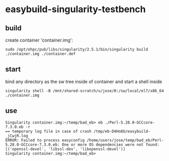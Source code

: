 # easybuild-singularity-testbench

## build

create container 'container.img':

    sudo /opt/ohpc/pub/libs/singularity/2.5.1/bin/singularity build ./container.img ./container.def

## start

bind any directory as the sw tree inside of container and start a shell inside

    singularity shell -B /mnt/shared-scratch/u/jose/0:/sw/local/el7/x86_64 ./container.img

## use

 
    Singularity container.img:~/temp/bad_eb> eb ./Perl-5.28.0-GCCcore-7.3.0.eb -r
    == temporary log file in case of crash /tmp/eb-D4Hn8U/easybuild-_jCwjR.log
    ERROR: Failed to process easyconfig /home/users/jose/temp/bad_eb/Perl-5.28.0-GCCcore-7.3.0.eb: One or more OS dependencies were not found: [('openssl-devel', 'libssl-dev', 'libopenssl-devel')]
    Singularity container.img:~/temp/bad_eb>
